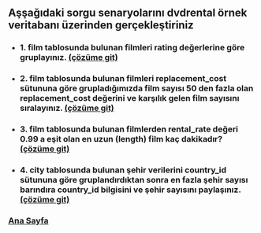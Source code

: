## Aşşağıdaki sorgu senaryolarını **dvdrental** örnek veritabanı üzerinden gerçekleştiriniz
 * ### 1. **film** tablosunda bulunan filmleri rating değerlerine göre gruplayınız. [(çözüme git)](1.sql "Tıklayarak 1. ödevi açabilirsin ")
 * ### 2. **film** tablosunda bulunan filmleri **replacement_cost** sütununa göre grupladığımızda film sayısı 50 den fazla olan replacement_cost değerini ve karşılık gelen film sayısını sıralayınız. [(çözüme git)](2.sql "Tıklayarak 2. ödevi açabilirsin ")
 * ### 3. **film** tablosunda bulunan filmlerden rental_rate değeri 0.99 a eşit olan en uzun (length) film kaç dakikadır? [(çözüme git)](3.sql "Tıklayarak 3. ödevi açabilirsin ")
 * ### 4. **city** tablosunda bulunan şehir verilerini **country_id** sütununa göre gruplandırdıktan sonra en fazla şehir sayısı barındıra country_id bilgisini ve şehir sayısını paylaşınız. [(çözüme git)](4.sql "Tıklayarak 4. ödevi açabilirsin ")



### [**Ana Sayfa**](https://github.com/OnwexryS/PatikaDevSQL/blob/main/README.md "Tıklayarak gidebilirsin")